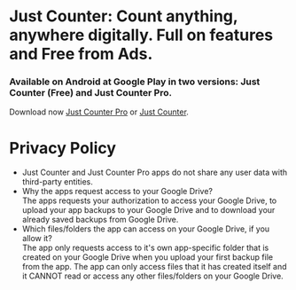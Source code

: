 # Just Counter: Count anything, anywhere digitally. Full on features and Free from Ads.

### Available on Android at Google Play in two versions: Just Counter (Free) and Just Counter Pro.

Download now [Just Counter Pro](https://play.google.com/store/apps/details?id=just.nnkhire.justcounter.pro) or [Just Counter](https://play.google.com/store/apps/details?id=just.nnkhire.justcounter).

# Privacy Policy

* Just Counter and Just Counter Pro apps do not share any user data with third-party entities.
* Why the apps request access to your Google Drive?  
  The apps requests your authorization to access your Google Drive, to upload your app backups to your Google Drive and to download your already saved backups from Google Drive. 
* Which files/folders the app can access on your Google Drive, if you allow it?  
  The app only requests access to it's own app-specific folder that is created on your Google Drive when you upload your first backup file from the app. 
  The app can only access files that it has created itself and it CANNOT read or access any other files/folders on your Google Drive.
